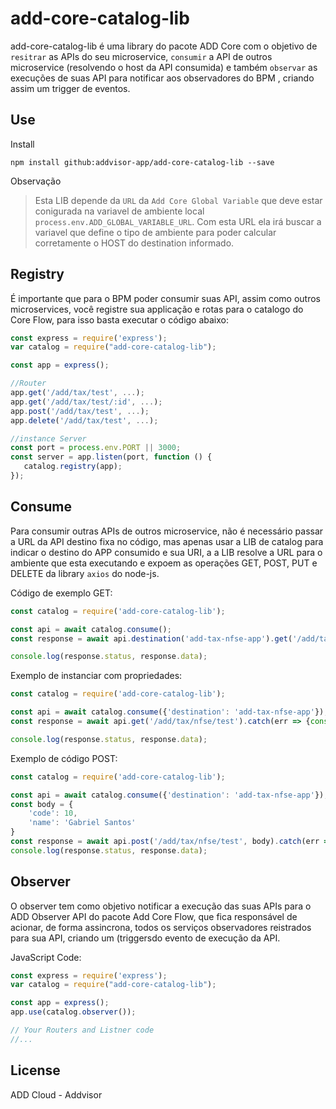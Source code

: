 # add-core-catalog-lib

add-core-catalog-lib é uma library do pacote ADD Core com o objetivo de `resitrar` as APIs do seu microservice, `consumir` a API de outros microservice (resolvendo o host da API consumida) e também `observar` as execuções de suas API para notificar aos observadores do BPM , criando assim um trigger de eventos.

## Use

Install

`npm install github:addvisor-app/add-core-catalog-lib --save`

Observação
> Esta LIB depende da `URL` da `Add Core Global Variable` que deve estar conigurada na variavel de ambiente local `process.env.ADD_GLOBAL_VARIABLE_URL`. Com esta URL ela irá buscar a variavel que define o tipo de ambiente para poder calcular corretamente o HOST do destination informado.


## Registry

É importante que para o BPM poder consumir suas API, assim como outros microservices, você registre sua applicação e rotas para o catalogo do Core Flow, para isso basta executar o código abaixo:

```javascript
const express = require('express');
var catalog = require("add-core-catalog-lib");

const app = express();

//Router
app.get('/add/tax/test', ...);
app.get('/add/tax/test/:id', ...);
app.post('/add/tax/test', ...);
app.delete('/add/tax/test', ...);

//instance Server
const port = process.env.PORT || 3000;
const server = app.listen(port, function () {
   catalog.registry(app);
});

```

## Consume

Para consumir outras APIs de outros microservice, não é necessário passar a URL da API destino fixa no código, mas apenas usar a LIB de catalog para indicar o destino do APP consumido e sua URI, a a LIB resolve a URL para o ambiente que esta executando e expoem as operações GET, POST, PUT e DELETE da library `axios` do node-js.

Código de exemplo GET:

```javascript
const catalog = require('add-core-catalog-lib');

const api = await catalog.consume();
const response = await api.destination('add-tax-nfse-app').get('/add/tax/nfse/test');

console.log(response.status, response.data);
```

Exemplo de instanciar com propriedades:

```javascript
const catalog = require('add-core-catalog-lib');

const api = await catalog.consume({'destination': 'add-tax-nfse-app'});
const response = await api.get('/add/tax/nfse/test').catch(err => {console.log(err)})

console.log(response.status, response.data);
```

Exemplo de código POST:

```javascript
const catalog = require('add-core-catalog-lib');

const api = await catalog.consume({'destination': 'add-tax-nfse-app'});
const body = {
    'code': 10,
    'name': 'Gabriel Santos'
}
const response = await api.post('/add/tax/nfse/test', body).catch(err => {console.log(err)})
console.log(response.status, response.data);
```

## Observer

O observer tem como objetivo notificar a execução das suas APIs para o ADD Observer API do pacote Add Core Flow, que fica responsável de acionar, de forma assincrona, todos os serviços observadores reistrados para sua API, criando um  (triggersdo evento de execução da API.

JavaScript Code:

```javascript
const express = require('express');
var catalog = require("add-core-catalog-lib");

const app = express();
app.use(catalog.observer());

// Your Routers and Listner code
//...
```

## License

ADD Cloud - Addvisor